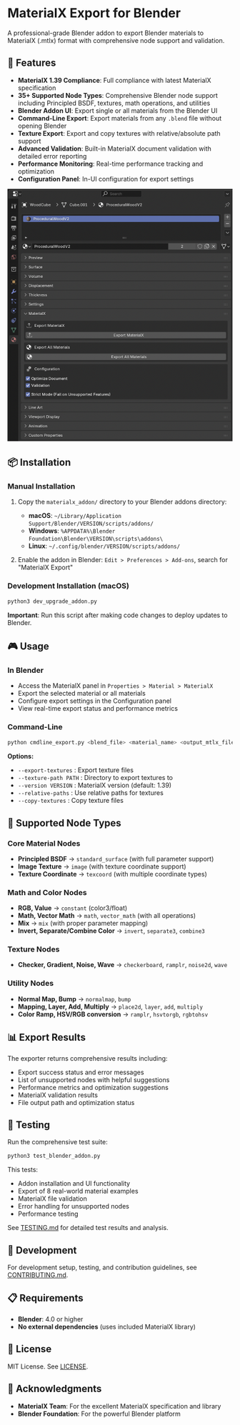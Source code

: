 # MaterialX Export for Blender

A professional-grade Blender addon to export Blender materials to MaterialX (.mtlx) format with comprehensive node support and validation.

## 🚀 Features

- **MaterialX 1.39 Compliance**: Full compliance with latest MaterialX specification
- **35+ Supported Node Types**: Comprehensive Blender node support including Principled BSDF, textures, math operations, and utilities
- **Blender Addon UI**: Export single or all materials from the Blender UI
- **Command-Line Export**: Export materials from any `.blend` file without opening Blender
- **Texture Export**: Export and copy textures with relative/absolute path support
- **Advanced Validation**: Built-in MaterialX document validation with detailed error reporting
- **Performance Monitoring**: Real-time performance tracking and optimization
- **Configuration Panel**: In-UI configuration for export settings

![Blender UI](BlenderScreenshot.png)

## 📦 Installation

### Manual Installation

1. Copy the `materialx_addon/` directory to your Blender addons directory:

   - **macOS**: `~/Library/Application Support/Blender/VERSION/scripts/addons/`
   - **Windows**: `%APPDATA%\Blender Foundation\Blender\VERSION\scripts\addons\`
   - **Linux**: `~/.config/blender/VERSION/scripts/addons/`

2. Enable the addon in Blender: `Edit > Preferences > Add-ons`, search for "MaterialX Export"

### Development Installation (macOS)

```bash
python3 dev_upgrade_addon.py
```

**Important**: Run this script after making code changes to deploy updates to Blender.

## 🎮 Usage

### In Blender

- Access the MaterialX panel in `Properties > Material > MaterialX`
- Export the selected material or all materials
- Configure export settings in the Configuration panel
- View real-time export status and performance metrics

### Command-Line

```bash
python cmdline_export.py <blend_file> <material_name> <output_mtlx_file> [options]
```

**Options:**

- `--export-textures` : Export texture files
- `--texture-path PATH` : Directory to export textures to
- `--version VERSION` : MaterialX version (default: 1.39)
- `--relative-paths` : Use relative paths for textures
- `--copy-textures` : Copy texture files

## 🧩 Supported Node Types

### Core Material Nodes

- **Principled BSDF** → `standard_surface` (with full parameter support)
- **Image Texture** → `image` (with texture coordinate support)
- **Texture Coordinate** → `texcoord` (with multiple coordinate types)

### Math and Color Nodes

- **RGB, Value** → `constant` (color3/float)
- **Math, Vector Math** → `math`, `vector_math` (with all operations)
- **Mix** → `mix` (with proper parameter mapping)
- **Invert, Separate/Combine Color** → `invert`, `separate3`, `combine3`

### Texture Nodes

- **Checker, Gradient, Noise, Wave** → `checkerboard`, `ramplr`, `noise2d`, `wave`

### Utility Nodes

- **Normal Map, Bump** → `normalmap`, `bump`
- **Mapping, Layer, Add, Multiply** → `place2d`, `layer`, `add`, `multiply`
- **Color Ramp, HSV/RGB conversion** → `ramplr`, `hsvtorgb`, `rgbtohsv`

## 📊 Export Results

The exporter returns comprehensive results including:

- Export success status and error messages
- List of unsupported nodes with helpful suggestions
- Performance metrics and optimization suggestions
- MaterialX validation results
- File output path and optimization status

## 🧪 Testing

Run the comprehensive test suite:

```bash
python3 test_blender_addon.py
```

This tests:

- Addon installation and UI functionality
- Export of 8 real-world material examples
- MaterialX file validation
- Error handling for unsupported nodes
- Performance testing

See [TESTING.md](TESTING.md) for detailed test results and analysis.

## 🔧 Development

For development setup, testing, and contribution guidelines, see [CONTRIBUTING.md](CONTRIBUTING.md).

## 📋 Requirements

- **Blender**: 4.0 or higher
- **No external dependencies** (uses included MaterialX library)

## 📄 License

MIT License. See [LICENSE](LICENSE).

## 🙏 Acknowledgments

- **MaterialX Team**: For the excellent MaterialX specification and library
- **Blender Foundation**: For the powerful Blender platform
